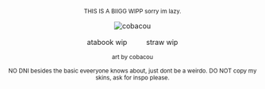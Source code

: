 </div>

<div align="center">
  


<sub>THIS IS A BIIGG WIPP sorry im lazy.</sub> 

![cobacou](https://files.catbox.moe/e0sx0b.png)







atabook wipㅤㅤㅤstraw wip

<sub>art by cobacou</sub> 

<sub>NO DNI besides the basic eveeryone knows about, just dont be a weirdo. DO NOT copy my skins, ask for inspo please.</sub> 


</div>
